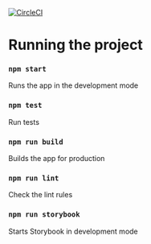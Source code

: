 [![CircleCI](https://circleci.com/gh/atanas-arnaudov/react-data-grid/tree/main.svg?style=svg)](https://circleci.com/gh/atanas-arnaudov/react-data-grid/tree/main)

# Running the project

### `npm start`

Runs the app in the development mode

### `npm test`

Run tests

### `npm run build`

Builds the app for production

### `npm run lint`

Check the lint rules

### `npm run storybook` 

Starts Storybook in development mode
